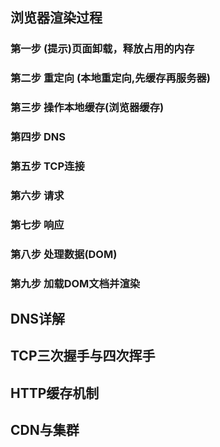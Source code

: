 ## 浏览器渲染过程
  ### 第一步 (提示)页面卸载，释放占用的内存
  ### 第二步 重定向 (本地重定向,先缓存再服务器)
  ### 第三步 操作本地缓存(浏览器缓存)
  ### 第四步 DNS
  ### 第五步 TCP连接
  ### 第六步 请求
  ### 第七步 响应
  ### 第八步 处理数据(DOM)
  ### 第九步 加载DOM文档并渲染
## DNS详解

## TCP三次握手与四次挥手

## HTTP缓存机制

## CDN与集群
